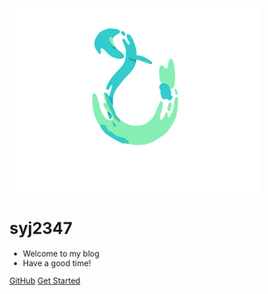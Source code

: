 ![logo](_media/test.gif)

# syj2347

- Welcome to my blog
- Have a good time!

[GitHub](https://github.com/syj2347)
[Get Started](/README.md)

